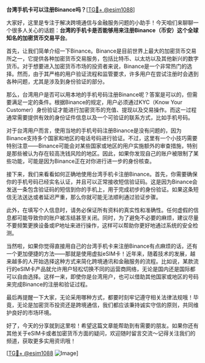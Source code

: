 **台湾手机卡可以注册Binance吗？**[[TG💪+ @esim1088](https://t.me/s/esim1088)]

大家好，这里是专注于解决跨境通信与金融服务问题的小助手！今天咱们来聊聊一个很多人关心的话题：**台湾的手机卡是否能够用来注册Binance（币安）这个全球知名的加密货币交易平台**。

首先，让我们简单介绍一下Binance。Binance是目前世界上最大的加密货币交易所之一，它提供各种加密货币交易服务，包括比特币、以太坊以及其他新兴的数字货币。对于想要进入加密货币市场的投资者来说，Binance是一个非常热门的选择。然而，由于其严格的用户验证流程和监管要求，许多用户在尝试注册时会遇到各种问题，尤其是涉及到身份验证的部分。

那么，台湾用户是否可以用本地的手机号码注册Binance呢？答案是可以的，但需要满足一定的条件。根据Binance的规定，用户必须通过KYC（Know Your Customer）身份验证才能进行加密货币的充值、提现以及交易操作。而这一过程通常需要提供有效的身份证件信息以及一个可验证的联系方式，比如手机号码。

对于台湾用户而言，使用当地的手机号码注册Binance是没有问题的，因为Binance支持多个国家和地区的电话号码进行验证。不过，这里有一个小技巧需要特别注意——Binance可能会对某些国家或地区的用户实施额外的审查措施，特别是那些被认为存在较高洗钱风险的地区。因此，如果你发现自己的账户被限制了某些功能，可能是因为Binance正在对你进行进一步的身份核查。

接下来，我们来看看如何正确地使用台湾手机卡注册Binance。首先，你需要确保你的手机号码已经实名认证，并且可以正常接收短信验证码。这是因为Binance会发送一条包含验证码的短信到你的手机上，用于完成初步的身份验证。如果这条短信无法送达或者延迟严重，那么你就可能无法顺利通过验证步骤。

此外，在填写个人信息时，请务必保证所有资料的真实性和准确性。任何虚假的信息都可能导致你的账户被冻结甚至关闭。同时，为了避免不必要的麻烦，建议尽量不要频繁更换设备或IP地址来进行操作，这样可以帮助你更好地通过系统的安全检测。

当然啦，如果你觉得直接用自己的台湾手机卡来注册Binance有点麻烦的话，还有一个更加便捷的方法——那就是使用虚拟eSIM卡！近年来，随着技术的发展，越来越多的人开始选择这种方式来简化跨境通讯和金融服务的流程。比如说，某款流行的eSIM卡产品就允许用户轻松切换不同的运营商网络，无论是国内还是国际都可以自由选择。这样一来，即使你是台湾用户，也可以借助其他国家或地区的号码来完成Binance的注册和验证过程。

最后再提醒一下大家，无论采用哪种方式，都要时刻牢记遵守相关法律法规哦！毕竟，无论是加密货币投资还是跨境通信，我们都应该秉持诚实守信的原则，共同维护良好的市场环境。

好了，今天的分享就到这里啦！希望这篇文章能帮助到有需要的朋友。如果你还有其他关于eSIM卡或者加密货币方面的疑问，欢迎随时留言交流～记得关注我们的频道，获取更多实用资讯哦！

[[TG💪+ @esim1088](https://t.me/s/esim1088) ![Image](https://i.postimg.cc/4NQfJmqS/Snipaste-2025-05-13-00-14-12.png)]